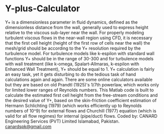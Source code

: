 # Y-plus-Calculator
Y+ is a dimensionless parameter in fluid dynamics, defined as the dimensionless distance from the wall, generally used to express
height relative to the viscous sub-layer near the wall. For properly modeling turbulent viscous flows in the near-wall region using CFD, it is necessary that the first cell height (height of the first row of cells near the wall) the mesh/grid should be according to the Y+ resolution required by the turbulence model.
For turbulence models like k-espilon with standard wall functions Y+ should be in the range of 30-300 and for turbulence models with wall treatment (like k-omega, Spalart-Allmaras, k-espilon with Enhanced Wall Treatment), Y+ should be equal to 1.
Y+ calculation is fairly an easy task, yet it gets disturbing to do the tedious task of hand calculations again and again. There are some online calculators available but they are based on old Prandtl (1925)'s 1/7th powerlaw, which works only for limited lower ranges of Reynolds numbers.
This Matlab code is built to calculate the estimated first cell height from the free-stream conditions and the desired value of Y+,
based on the skin-friction coefficient estimation of Hermann Schlichting (1979) (which works efficiently up to Reynolds numbers of
10^9) for external flows and Churchill (1977) equation (which is valid for all flow regimes) for internal (pipe/duct) flows.
Coded by: CANARD Engineering Services (PVT) Limited
Islamabad, Pakistan.
canardspk@gmail.com

